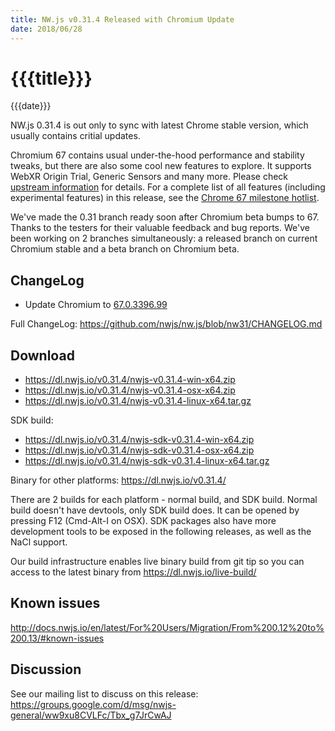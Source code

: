 ```yaml
---
title: NW.js v0.31.4 Released with Chromium Update
date: 2018/06/28
---
```

# {{{title}}}
{{{date}}}

NW.js 0.31.4 is out only to sync with latest Chrome stable version, which usually contains critial updates.

Chromium 67 contains usual under-the-hood performance and stability tweaks, but there are also some cool new features to explore. It supports WebXR Origin Trial, Generic Sensors and many more. Please check [upstream information](https://blog.chromium.org/2018/04/chrome-67-beta-webxr-origin-trial.html) for details. For a complete list of all features (including experimental features) in this release, see the [Chrome 67 milestone hotlist](https://www.chromestatus.com/features#milestone=67).

We've made the 0.31 branch ready soon after Chromium beta bumps to 67. Thanks to the testers for their valuable feedback and bug reports. We've been working on 2 branches simultaneously: a released branch on current Chromium stable and a beta branch on Chromium beta.

## ChangeLog

- Update Chromium to [67.0.3396.99](https://chromereleases.googleblog.com/2018/06/stable-channel-update-for-desktop_25.html)

Full ChangeLog: https://github.com/nwjs/nw.js/blob/nw31/CHANGELOG.md

## Download 

* https://dl.nwjs.io/v0.31.4/nwjs-v0.31.4-win-x64.zip 
* https://dl.nwjs.io/v0.31.4/nwjs-v0.31.4-osx-x64.zip 
* https://dl.nwjs.io/v0.31.4/nwjs-v0.31.4-linux-x64.tar.gz 

SDK build: 
* https://dl.nwjs.io/v0.31.4/nwjs-sdk-v0.31.4-win-x64.zip 
* https://dl.nwjs.io/v0.31.4/nwjs-sdk-v0.31.4-osx-x64.zip 
* https://dl.nwjs.io/v0.31.4/nwjs-sdk-v0.31.4-linux-x64.tar.gz 

Binary for other platforms: https://dl.nwjs.io/v0.31.4/ 

There are 2 builds for each platform - normal build, and SDK build. Normal build doesn't have devtools, only SDK build does. lt can be opened by pressing F12 (Cmd-Alt-I on OSX). SDK packages also have more development tools to be exposed in the following releases, as well as the NaCl support.

Our build infrastructure enables live binary build from git tip so you can access to the latest binary from https://dl.nwjs.io/live-build/ 

## Known issues 
 
http://docs.nwjs.io/en/latest/For%20Users/Migration/From%200.12%20to%200.13/#known-issues

## Discussion

See our mailing list to discuss on this release: https://groups.google.com/d/msg/nwjs-general/ww9xu8CVLFc/Tbx_g7JrCwAJ
